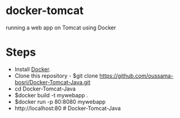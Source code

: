 # docker-tomcat
running a web app on Tomcat using Docker
# Steps
* Install [Docker](https://docs.docker.com/install/).
* Clone this repository - $git clone https://github.com/oussama-bosri/Docker-Tomcat-Java.git
* cd Docker-Tomcat-Java
* $docker build -t mywebapp .
* $docker run -p 80:8080 mywebapp
* http://localhost:80
#   D o c k e r - T o m c a t - J a v a 
 
 
